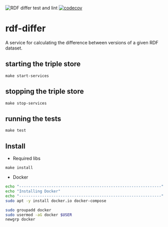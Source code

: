 ![RDF differ test and lint](https://github.com/eu-vocabularies/rdf-differ/workflows/RDF%20differ%20test%20and%20lint/badge.svg)
[![codecov](https://codecov.io/gh/eu-vocabularies/rdf-differ/branch/master/graph/badge.svg)](https://codecov.io/gh/eu-vocabularies/rdf-differ)

# rdf-differ
A service for calculating the difference between versions of a given RDF dataset. 


## starting the triple store 
    make start-services

## stopping the triple store 
    make stop-services

## running the tests
    make test



## Install

* Required libs

```
make install
```

* Docker

```bash
echo "--------------------------------------------------------------"
echo "Installing Docker"
echo "--------------------------------------------------------------"
sudo apt -y install docker.io docker-compose

sudo groupadd docker
sudo usermod -aG docker $USER
newgrp docker
```

